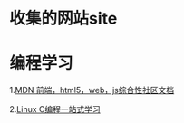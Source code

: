 收集的网站site
==============

# 编程学习

1.[MDN 前端，html5，web，js综合性社区文档](https://developer.mozilla.org/zh-CN/)

2.[Linux C编程一站式学习](http://akaedu.github.io/book/)
